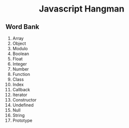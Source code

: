 <h1 align="center">Javascript Hangman</h1>
<h2>Word Bank</h2>
<ol>
    <li>Array</li>
    <li>Object</li>
    <li>Modulo</li>
    <li>Boolean</li>
    <li>Float</li>
    <li>Integer</li>
    <li>Number</li>
    <li>Function</li>
    <li>Class</li>
    <li>Index</li>
    <li>Callback</li>
    <li>Iterator</li>
    <li>Constructor</li>
    <li>Undefined</li>
    <li>Null</li>
    <li>String</li>
    <li>Prototype</li>
</ol>